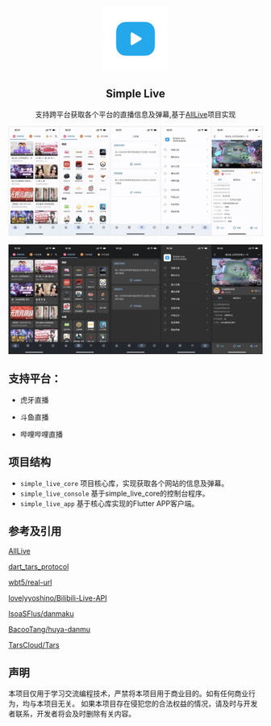 


<p align="center">
    <img width="128" src="/assets/logo.png" alt="Simple Live logo">
</p>
<h2 align="center">Simple Live</h2>

<p align="center">
支持跨平台获取各个平台的直播信息及弹幕,基于<a href="https://github.com/xiaoyaocz/AllLive">AllLive</a>项目实现
</p>

![浅色模式](/assets/screenshot_light.jpg)

![深色模式](/assets/screenshot_dark.jpg)

## 支持平台：

- 虎牙直播

- 斗鱼直播

- 哔哩哔哩直播

## 项目结构

- `simple_live_core` 项目核心库，实现获取各个网站的信息及弹幕。
- `simple_live_console` 基于simple_live_core的控制台程序。
- `simple_live_app` 基于核心库实现的Flutter APP客户端。

## 参考及引用

[AllLive](https://github.com/xiaoyaocz/AllLive)

[dart_tars_protocol](https://github.com/xiaoyaocz/dart_tars_protocol.git)

[wbt5/real-url](https://github.com/wbt5/real-url)

[lovelyyoshino/Bilibili-Live-API](https://github.com/lovelyyoshino/Bilibili-Live-API/blob/master/API.WebSocket.md)

[IsoaSFlus/danmaku](https://github.com/IsoaSFlus/danmaku)

[BacooTang/huya-danmu](https://github.com/BacooTang/huya-danmu)

[TarsCloud/Tars](https://github.com/TarsCloud/Tars)

## 声明

本项目仅用于学习交流编程技术，严禁将本项目用于商业目的。如有任何商业行为，均与本项目无关。
如果本项目存在侵犯您的合法权益的情况，请及时与开发者联系，开发者将会及时删除有关内容。